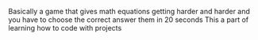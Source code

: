 Basically a game that gives math equations getting harder and harder and you have to choose the correct answer them in 20 seconds
This a  part of learning how to code with projects